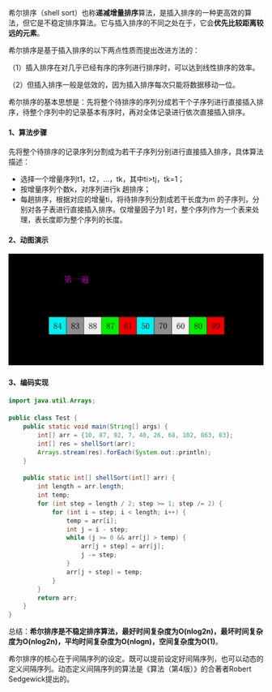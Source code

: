 希尔排序（shell sort）也称**递减增量排序**算法，是插入排序的一种更高效的算法，但它是不稳定排序算法。它与插入排序的不同之处在于，它会**优先比较距离较远的元素**。

希尔排序是基于插入排序的以下两点性质而提出改进方法的：

（1）插入排序在对几乎已经有序的序列进行排序时，可以达到线性排序的效率。

（2）但插入排序一般是低效的，因为插入排序每次只能将数据移动一位。

希尔排序的基本思想是：先将整个待排序的序列分成若干个子序列进行直接插入排序，待整个序列中的记录基本有序时，再对全体记录进行依次直接插入排序。

#### 1、算法步骤

先将整个待排序的记录序列分割成为若干子序列分别进行直接插入排序，具体算法描述：

- 选择一个增量序列t1，t2，…，tk，其中ti>tj，tk=1；
- 按增量序列个数k，对序列进行k 趟排序；
- 每趟排序，根据对应的增量ti，将待排序列分割成若干长度为m 的子序列，分别对各子表进行直接插入排序。仅增量因子为1 时，整个序列作为一个表来处理，表长度即为整个序列的长度。

#### 2、动图演示

![img](5.希尔排序.assets/849589-20180331170017421-364506073.gif)

#### 3、编码实现

```java
import java.util.Arrays;

public class Test {
	public static void main(String[] args) {
		int[] arr = {10, 87, 92, 7, 40, 26, 68, 102, 863, 83};
		int[] res = shellSort(arr);
		Arrays.stream(res).forEach(System.out::println);
	}

	public static int[] shellSort(int[] arr) {
		int length = arr.length;
		int temp;
		for (int step = length / 2; step >= 1; step /= 2) {
			for (int i = step; i < length; i++) {
				temp = arr[i];
				int j = i - step;
				while (j >= 0 && arr[j] > temp) {
					arr[j + step] = arr[j];
					j -= step;
				}
				arr[j + step] = temp;
			}
		}
		return arr;
	}
}
```

总结：**希尔排序是不稳定排序算法，最好时间复杂度为O(nlog2n)，最坏时间复杂度为O(nlog2n)，平均时间复杂度为O(nlogn)，空间复杂度为O(1)**。

希尔排序的核心在于间隔序列的设定。既可以提前设定好间隔序列，也可以动态的定义间隔序列。动态定义间隔序列的算法是《算法（第4版）》的合著者Robert Sedgewick提出的。